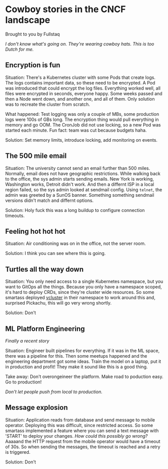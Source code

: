 # Cowboy stories in the CNCF landscape

Brought to you by Fullstaq

_I don't know what's going on. They're wearing cowboy hats. This is too Dutch for me._

## Encryption is fun

Situation: There's a Kubernetes cluster with some Pods that create logs. The logs contains important data,
so these need to be encrypted. A Pod was introduced that could encrypt the log files. Everything worked
well, all files were encrypted in seconds, everyone happy. Some weeks passed and then a Node went down, and
another one, and all of them. Only solution was to recreate the cluster from scratch.

What happened: Test logging was only a couple of MBs, some production logs were 100s of GBs long. The encryption
thing would pull everything in memory and go OOM. The CronJob did not use locking, so a new Pod was started each
minute. Fun fact: team was cut because budgets haha.

Solution: Set memory limits, introduce locking, add monitoring on events.

## The 500 mile email

Situation: The university cannot send an email further than 500 miles. Normally, email does not have geographic restrictions.
While walking back to the office, the sys admin starts sending emails. New York is working, Washington works, Detroit
didn't work. And then a differnt ISP in a local region failed, so the sys admin looked at sendmail config.
Using `telnet`, the admin was greeted by a SunOS banner. Something something sendmail versions didn't match and
differnt options.

Solution: Holy fuck this was a long buildup to configure connection timeouts.

## Feeling hot hot hot

Situation: Air conditioning was on in the office, not the server room.

Solution: I think you can see where this is going.

## Turtles all the way down

Situation: You only need access to a single Kubernetes namespace, but you want to GitOps all the things.
Because you only have a namespace scoped, it's hard to deploy CRDs, since they're cluster wide resources.
So some smartass deployed [vcluster](https://www.vcluster.com/) in their namespace to work around this and,
surprised Pickachu, this will go very wrong shortly.

Solution: Don't

## ML Platform Engineering

_Finally a recent story_

Situation: Engineer built pipelines for everything. If it was in the ML space, there was a pipeline for this.
Then some meetups happened and the engineering department got some ideas. Train the model on a laptop, put it
in production and profit! They make it sound like this is a good thing.

Take away: Don't overongeineer the platform. Make road to poduction easy. Go to production!

_Don't let people push from local to production._

## Message explosion

Situation: Application reads from database and send message to mobile operator. Deploying this was difficult,
since restricted access. So some smartass implemented a feature where you can send a text message with 'START'
to deploy your changes. _How could this possibly go wrong?_ Aaaaand the HTTP request from the mobile operator
would have a timeout of 30s. So when sending the messages, the timeout is reached and a retry is triggered.

Solution: Don't
